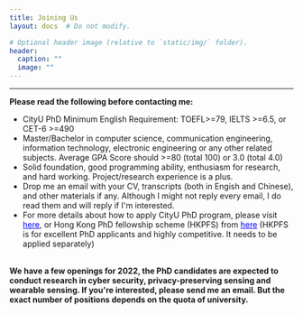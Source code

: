```yaml
---
title: Joining Us
layout: docs  # Do not modify.

# Optional header image (relative to `static/img/` folder).
header:
  caption: ""
  image: ""
---
```

---
<b>Please read the following before contacting me: </b>
<br>
<ul>
<li>CityU PhD Minimum English Requirement: TOEFL>=79, IELTS >=6.5, or CET-6 >=490</li>
<li>Master/Bachelor in computer science, communication engineering, information technology, electronic engineering or any other related subjects. Average GPA Score should >=80 (total 100) or 3.0 (total 4.0)</li>
<li>Solid foundation, good programming ability, enthusiasm for research, and hard working. Project/research experience is a plus.</li>
<li>Drop me an email with your CV, transcripts (both in Engish and Chinese), and other materials if any. Although I might not reply every email, I do read them and will reply if I'm interested.</li>
<li>For more details about how to apply CityU PhD program, please visit <a href="https://www.cityu.edu.hk/pg/research-degree-programmes" style="color:blue;">here</a>, or Hong Kong PhD fellowship scheme (HKPFS) from <a href="https://www.cityu.edu.hk/pg/hong-kong-phd-fellowship-scheme" style="color:blue;">here</a> (HKPFS is for excellent PhD applicants and highly competitive. It needs to be applied separately)</li>
</ul>
<br>
<b>We have a few openings for 2022, the PhD candidates are expected to conduct research in cyber security, privacy-preserving sensing and wearable sensing. If you're interested, please send me an email. But the exact number of positions depends on the quota of university.</b>